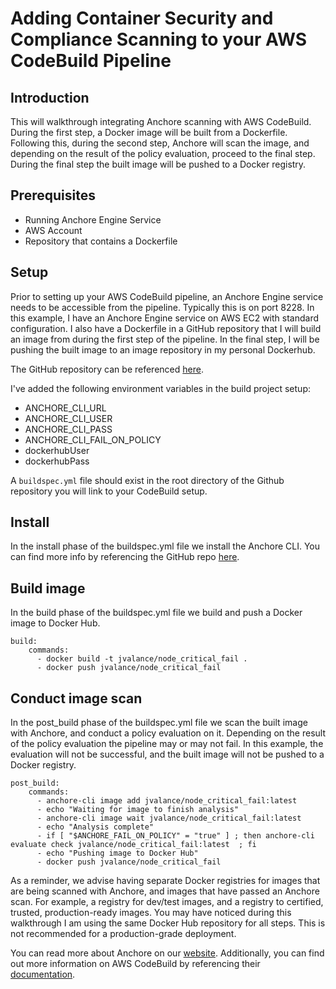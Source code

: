 # Adding Container Security and Compliance Scanning to your AWS CodeBuild Pipeline

## Introduction

This will walkthrough integrating Anchore scanning with AWS CodeBuild. During the first step, a Docker image will be built from a Dockerfile. Following this, during the second step, Anchore will scan the image, and depending on the result of the policy evaluation, proceed to the final step. During the final step the built image will be pushed to a Docker registry.

## Prerequisites

- Running Anchore Engine Service
- AWS Account
- Repository that contains a Dockerfile

## Setup

Prior to setting up your AWS CodeBuild pipeline, an Anchore Engine service needs to be accessible from the pipeline. Typically this is on port 8228. In this example, I have an Anchore Engine service on AWS EC2 with standard configuration. I also have a Dockerfile in a GitHub repository that I will build an image from during the first step of the pipeline. In the final step, I will be pushing the built image to an image repository in my personal Dockerhub.

The GitHub repository can be referenced [here](https://github.com/valancej/aws-codepipeline-anchore-demo).

I've added the following environment variables in the build project setup:

- ANCHORE_CLI_URL
- ANCHORE_CLI_USER
- ANCHORE_CLI_PASS
- ANCHORE_CLI_FAIL_ON_POLICY
- dockerhubUser
- dockerhubPass

A `buildspec.yml` file should exist in the root directory of the Github repository you will link to your CodeBuild setup.

## Install

In the install phase of the buildspec.yml file we install the Anchore CLI. You can find more info by referencing the GitHub repo [here](https://github.com/anchore/anchore-cli).

## Build image

In the build phase of the buildspec.yml file we build and push a Docker image to Docker Hub.

```
build:
    commands:
      - docker build -t jvalance/node_critical_fail .
      - docker push jvalance/node_critical_fail
```

## Conduct image scan

In the post_build phase of the buildspec.yml file we scan the built image with Anchore, and conduct a policy evaluation on it. Depending on the result of the policy evaluation the pipeline may or may not fail. In this example, the evaluation will not be successful, and the built image will not be pushed to a Docker registry. 

```
post_build:
    commands:
      - anchore-cli image add jvalance/node_critical_fail:latest
      - echo "Waiting for image to finish analysis"
      - anchore-cli image wait jvalance/node_critical_fail:latest
      - echo "Analysis complete"
      - if [ "$ANCHORE_FAIL_ON_POLICY" = "true" ] ; then anchore-cli evaluate check jvalance/node_critical_fail:latest  ; fi
      - echo "Pushing image to Docker Hub"
      - docker push jvalance/node_critical_fail
```

As a reminder, we advise having separate Docker registries for images that are being scanned with Anchore, and images that have passed an Anchore scan. For example, a registry for dev/test images, and a registry to certified, trusted, production-ready images. You may have noticed during this walkthrough I am using the same Docker Hub repository for all steps. This is not recommended for a production-grade deployment. 

You can read more about Anchore on our [website](https://anchore.com). Additionally, you can find out more information on AWS CodeBuild by referencing their [documentation](https://docs.aws.amazon.com/codebuild/index.html#lang/en_us).




